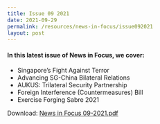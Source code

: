 ```yaml
---
title: Issue 09 2021
date: 2021-09-29
permalink: /resources/news-in-focus/issue092021
layout: post
---
```

#### In this latest issue of News in Focus, we cover:
*  Singapore’s Fight Against Terror 
* Advancing SG-China Bilateral Relations
* AUKUS: Trilateral Security Partnership
* Foreign Interference (Countermeasures) Bill
* Exercise Forging Sabre 2021 

Download: [News in Focus 09-2021.pdf](/files/news-in-focus/2021/News%20In%20Focus%2009-2021.pdf)
